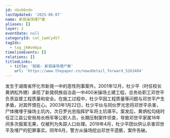 ```yaml
---
id: nbvb6ndo
lastUpdated: '2025-06-07'
name: 新晃操场埋尸案
aliases: []
layer: 2
eventDate: null
categoryId: cat_1wmCydV7
tagIds:
  - tag_jKWvm6pa
timelineEvents: []
relations: []
titledLinks:
  - title: '链接: 新晃操场埋尸案'
    url: 'https://www.thepaper.cn/newsDetail_forward_5263404'
---
```

发生于湖南省怀化市新晃一中的恶性刑事案件。2001年12月，杜少平（时任校长黄炳松外甥）承揽了新晃侗族自治县一中400米操场土建工程，总务处职工邓世平负责监督工程质量和安全。在施工过程中，杜少平因工程质量等问题与邓世平产生矛盾，对其怀恨在心。2003年1月22日，杜少平伙与同伙罗光忠将邓世平杀害，尸体掩埋于操场土坑内，次日罗光忠指挥铲车将土坑填平。案发后，黄炳松勾结时任芷江县公安局局长杨军等公职人员，长期压制案件侦查，导致邓世平家属16年间多次报案无果，仅被列为失踪人口处理。2019年4月，杜少平团伙供认杀害邓世平及埋尸的犯罪事实。同年6月，警方从操场挖出邓世平遗骸，案件告破。
